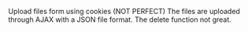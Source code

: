 Upload files form using cookies (NOT PERFECT)
The files are uploaded through AJAX with a JSON file format.
The delete function not great.
